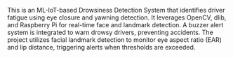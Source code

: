 This is an ML-IoT-based Drowsiness Detection System that identifies driver fatigue using eye closure and yawning detection. It leverages OpenCV, dlib, and Raspberry Pi for real-time face and landmark detection. A buzzer alert system is integrated to warn drowsy drivers, preventing accidents. The project utilizes facial landmark detection to monitor eye aspect ratio (EAR) and lip distance, triggering alerts when thresholds are exceeded.
